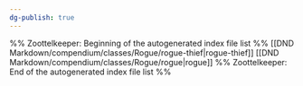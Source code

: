 ```yaml
---
dg-publish: true
---
```

%% Zoottelkeeper: Beginning of the autogenerated index file list  %%
 [[DND Markdown/compendium/classes/Rogue/rogue-thief|rogue-thief]]
 [[DND Markdown/compendium/classes/Rogue/rogue|rogue]]
%% Zoottelkeeper: End of the autogenerated index file list  %%
